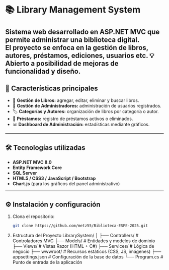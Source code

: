 # 📚 Library Management System

Sistema web desarrollado en **ASP.NET MVC** que permite administrar una biblioteca digital.  
El proyecto se enfoca en la gestión de libros, autores, préstamos, ediciones, usuarios etc.
💡 Abierto a posibilidad de mejoras de funcionalidad y diseño.
---

## 🚀 Características principales

- 📖 **Gestión de Libros:** agregar, editar, eliminar y buscar libros.  
- 👤 **Gestión de Administradores:** administración de usuarios registrados.  
- 🏷️ **Categorías y Autores:** organización de libros por categoría o autor.  
- 📆 **Préstamos:** registro de préstamos activos o eliminados.  
- 📊 **Dashboard de Administración:** estadísticas mediante gráficos.
  
---

## 🛠️ Tecnologías utilizadas

- **ASP.NET MVC 8.0**  
- **Entity Framework Core**  
- **SQL Server**  
- **HTML5 / CSS3 / JavaScript / Bootstrap**  
- **Chart.js** (para los gráficos del panel administrativo)

---

## ⚙️ Instalación y configuración

1. Clona el repositorio:
   ```bash
   git clone https://github.com/metz55/Biblioteca-ESFE-2025.git
2. Estructura del Proyecto
LibrarySystem/
│
├── Controllers/         # Controladores MVC
├── Models/              # Entidades y modelos de dominio
├── Views/               # Vistas Razor (HTML + C#)
├── Services/            # Lógica de negocio
├── wwwroot/             # Recursos estáticos (CSS, JS, imágenes)
├── appsettings.json     # Configuración de la base de datos
└── Program.cs           # Punto de entrada de la aplicación


